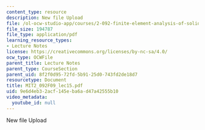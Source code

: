 ```yaml
---
content_type: resource
description: New file Upload
file: /ol-ocw-studio-app/courses/2-092-finite-element-analysis-of-solids-and-fluids-i-fall-2009/9e6d4eb32acf145eba6ad47a42555b10_MIT2_092F09_lec15.pdf
file_size: 194787
file_type: application/pdf
learning_resource_types:
- Lecture Notes
license: https://creativecommons.org/licenses/by-nc-sa/4.0/
ocw_type: OCWFile
parent_title: Lecture Notes
parent_type: CourseSection
parent_uid: 8f2f0d95-72fd-5b91-25d0-743fd2de18d7
resourcetype: Document
title: MIT2_092F09_lec15.pdf
uid: 9e6d4eb3-2acf-145e-ba6a-d47a42555b10
video_metadata:
  youtube_id: null
---
```

New file Upload